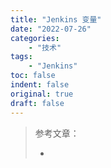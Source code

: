 ```yaml
---
title: "Jenkins 变量"
date: "2022-07-26"
categories:
    - "技术"
tags:
    - "Jenkins"
toc: false
indent: false
original: true
draft: false
---
```


> 参考文章：  
>
> - [](https://blog.csdn.net/u010698107/article/details/123307911)  
